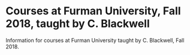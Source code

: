 # Courses at Furman University, Fall 2018, taught by C. Blackwell

Information for courses at Furman University taught by C. Blackwell, Fall 2018.

